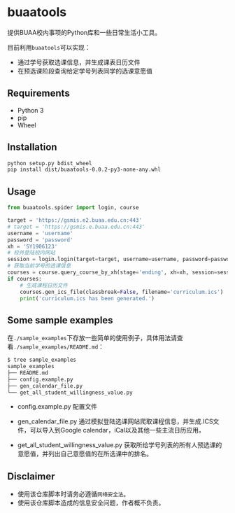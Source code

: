 # buaatools

提供BUAA校内事项的Python库和一些日常生活小工具。

目前利用`buaatools`可以实现：

- 通过学号获取选课信息，并生成课表日历文件
- 在预选课阶段查询给定学号列表同学的选课意愿值

## Requirements

- Python 3
- pip
- Wheel

## Installation

```bash
python setup.py bdist_wheel
pip install dist/buaatools-0.0.2-py3-none-any.whl
```

## Usage

```python
from buaatools.spider import login, course

target = 'https://gsmis.e2.buaa.edu.cn:443'
# target = 'https://gsmis.e.buaa.edu.cn:443'
username = 'username'
password = 'password'
xh = 'SY1906123'
# 校外登陆校内网站
session = login.login(target=target, username=username, password=password, vpn=True)
# 获取当前学号的选课信息
courses = course.query_course_by_xh(stage='ending', xh=xh, session=session, vpn=True)
if courses:
    # 生成课程日历文件
    courses.gen_ics_file(classbreak=False, filename='curriculum.ics')
    print('curriculum.ics has been generated.')
```

## Some sample examples

在`./sample_examples`下存放一些简单的使用例子，具体用法请查看`./sample_examples/README.md`：

```bash
$ tree sample_examples
sample_examples
├── README.md
├── config.example.py
├── gen_calendar_file.py
└── get_all_student_willingness_value.py
```

- config.example.py 配置文件
- gen_calendar_file.py 通过模拟登陆选课网站爬取课程信息，并生成.ICS文件，可以导入到Google calendar，iCal以及其他一些主流日历应用。

- get_all_student_willingness_value.py 获取所给学号列表的所有人预选课的意愿值，并列出自己意愿值的在所选课中的排名。


## Disclaimer

- 使用该仓库脚本时请务必遵循`网络安全法`。
- 使用该仓库脚本造成的信息安全问题，作者概不负责。
